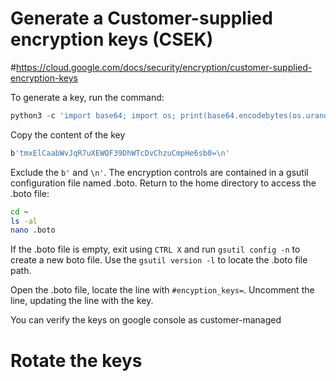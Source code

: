 # Generate a Customer-supplied encryption keys (CSEK)
#https://cloud.google.com/docs/security/encryption/customer-supplied-encryption-keys

To generate a key, run the command:

```py
python3 -c 'import base64; import os; print(base64.encodebytes(os.urandom(32)))'
```

Copy the content of the key

```sh
b'tmxElCaabWvJqR7uXEWQF39DhWTcDvChzuCmpHe6sb0=\n'
```

Exclude the `b'` and `\n'`. The encryption controls are contained in a gsutil configuration file named .boto. 
Return to the home directory to access the .boto file:

```sh
cd ~
ls -al
nano .boto
```
If the .boto file is empty, exit using `CTRL X` and run `gsutil config -n` to create a new boto file. Use the `gsutil version -l` to locate the .boto file path.

Open the .boto file, locate the line with `#encyption_keys=`. Uncomment the line, updating the line with the key.

You can verify the keys on google console as customer-managed

# Rotate the keys




